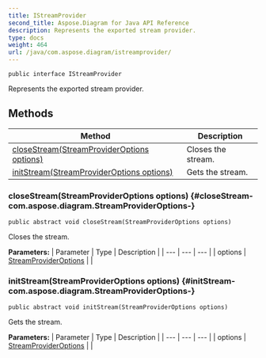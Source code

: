 ```yaml
---
title: IStreamProvider
second_title: Aspose.Diagram for Java API Reference
description: Represents the exported stream provider.
type: docs
weight: 464
url: /java/com.aspose.diagram/istreamprovider/
---
```

```
public interface IStreamProvider
```

Represents the exported stream provider.
## Methods

| Method | Description |
| --- | --- |
| [closeStream(StreamProviderOptions options)](#closeStream-com.aspose.diagram.StreamProviderOptions-) | Closes the stream. |
| [initStream(StreamProviderOptions options)](#initStream-com.aspose.diagram.StreamProviderOptions-) | Gets the stream. |
### closeStream(StreamProviderOptions options) {#closeStream-com.aspose.diagram.StreamProviderOptions-}
```
public abstract void closeStream(StreamProviderOptions options)
```


Closes the stream.

**Parameters:**
| Parameter | Type | Description |
| --- | --- | --- |
| options | [StreamProviderOptions](../../com.aspose.diagram/streamprovideroptions) |  |

### initStream(StreamProviderOptions options) {#initStream-com.aspose.diagram.StreamProviderOptions-}
```
public abstract void initStream(StreamProviderOptions options)
```


Gets the stream.

**Parameters:**
| Parameter | Type | Description |
| --- | --- | --- |
| options | [StreamProviderOptions](../../com.aspose.diagram/streamprovideroptions) |  |

